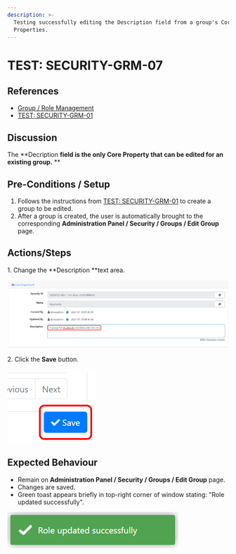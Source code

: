 ```yaml
---
description: >-
  Testing successfully editing the Description field from a group's Core
  Properties.
---
```


# TEST: SECURITY-GRM-07

## References

* [Group / Role Management](../../../../../operations/security-administration/group-role-management.md)
* [TEST: SECURITY-GRM-01](test-security-grm-01-1.md)

## Discussion

The **Decription **field is the only **Core Property** that can be edited for an existing group.** **

## Pre-Conditions / Setup

1. Follows the instructions from [TEST: SECURITY-GRM-01](test-security-grm-01-1.md) to create a group to be edited.
2. After a group is created, the user is automatically brought to the corresponding **Administration Panel / Security / Groups / Edit Group** page.

## Actions/Steps

1\. Change the **Description **text area.

![](<../../../../../../.gitbook/assets/image (344).png>)

2\. Click the **Save** button.

![](<../../../../../../.gitbook/assets/image (372).png>)

## Expected Behaviour

* Remain on **Administration Panel / Security / Groups / Edit Group** page.
* Changes are saved.
* Green toast appears briefly in top-right corner of window stating: "Role updated successfully".

![](<../../../../../../.gitbook/assets/image (378).png>)
